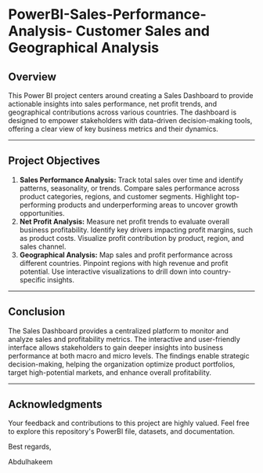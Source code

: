 # PowerBI-Sales-Performance-Analysis- Customer Sales and Geographical Analysis

## Overview

This Power BI project centers around creating a Sales Dashboard to provide actionable insights into sales performance, net profit trends, and geographical contributions across various countries. The dashboard is designed to empower stakeholders with data-driven decision-making tools, offering a clear view of key business metrics and their dynamics.
________________________________________

## Project Objectives

1.	**Sales Performance Analysis:**
Track total sales over time and identify patterns, seasonality, or trends.
Compare sales performance across product categories, regions, and customer segments.
Highlight top-performing products and underperforming areas to uncover growth opportunities.
2.	**Net Profit Analysis:**
Measure net profit trends to evaluate overall business profitability.
Identify key drivers impacting profit margins, such as product costs.
Visualize profit contribution by product, region, and sales channel.
3.	**Geographical Analysis:**
Map sales and profit performance across different countries.
Pinpoint regions with high revenue and profit potential.
Use interactive visualizations to drill down into country-specific insights.
________________________________________

## Conclusion

  
The Sales Dashboard provides a centralized platform to monitor and analyze sales and profitability metrics. The interactive and user-friendly interface allows stakeholders to gain deeper insights into business performance at both macro and micro levels. The findings enable strategic decision-making, helping the organization optimize product portfolios, target high-potential markets, and enhance overall profitability.
________________________________________

## Acknowledgments


Your feedback and contributions to this project are highly valued. Feel free to explore this repository's PowerBI file, datasets, and documentation.

Best regards,

Abdulhakeem
